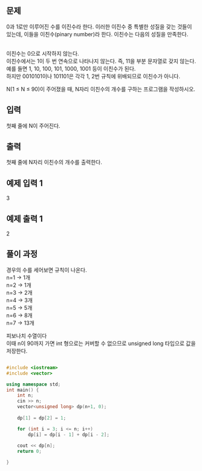 ## 문제
0과 1로만 이루어진 수를 이진수라 한다. 이러한 이진수 중 특별한 성질을 갖는 것들이 있는데, 이들을 이친수(pinary number)라 한다. 이친수는 다음의 성질을 만족한다.<br><br>

이친수는 0으로 시작하지 않는다.<br>
이친수에서는 1이 두 번 연속으로 나타나지 않는다. 즉, 11을 부분 문자열로 갖지 않는다.<br>
예를 들면 1, 10, 100, 101, 1000, 1001 등이 이친수가 된다. <br>하지만 0010101이나 101101은 각각 1, 2번 규칙에 위배되므로 이친수가 아니다.<br>

N(1 ≤ N ≤ 90)이 주어졌을 때, N자리 이친수의 개수를 구하는 프로그램을 작성하시오.<br>

## 입력
첫째 줄에 N이 주어진다.

## 출력
첫째 줄에 N자리 이친수의 개수를 출력한다.

## 예제 입력 1 
3
## 예제 출력 1 
2
## 풀이 과정
경우의 수를 세어보면 규칙이 나온다.<br>
n=1 -> 1개<br>
n=2 -> 1개<br>
n=3 -> 2개<br>
n=4 -> 3개<br>
n=5 -> 5개<br>
n=6 -> 8개<br>
n=7 -> 13개<br>

피보나치 수열이다<br>
이때 n이 90까지 가면 int 형으로는 커버할 수 없으므로 unsigned long 타입으로 값을 저장한다.

```C++

#include <iostream>
#include <vector>

using namespace std;
int main() {
	int n;
	cin >> n;
	vector<unsigned long> dp(n+1, 0);
	
	dp[1] = dp[2] = 1;

	for (int i = 3; i <= n; i++)
		dp[i] = dp[i - 1] + dp[i - 2];
	
	cout << dp[n];
	return 0;

}
```
